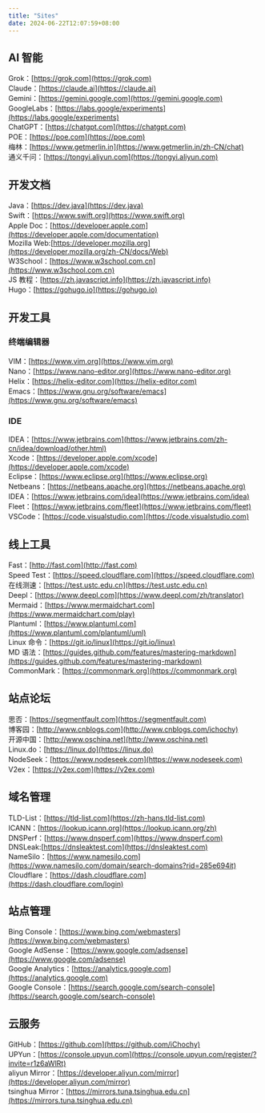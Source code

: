 ```yaml
---
title: "Sites"
date: 2024-06-22T12:07:59+08:00
---
```


## AI 智能
Grok：[https://grok.com](https://grok.com)   
Claude：[https://claude.ai](https://claude.ai)   
Gemini：[https://gemini.google.com](https://gemini.google.com)   
GoogleLabs：[https://labs.google/experiments](https://labs.google/experiments)   
ChatGPT：[https://chatgpt.com](https://chatgpt.com)  
POE：[https://poe.com](https://poe.com)    
梅林：[https://www.getmerlin.in](https://www.getmerlin.in/zh-CN/chat)  
通义千问：[https://tongyi.aliyun.com](https://tongyi.aliyun.com)  

## 开发文档
Java：[https://dev.java](https://dev.java)  
Swift：[https://www.swift.org](https://www.swift.org)  
Apple Doc：[https://developer.apple.com](https://developer.apple.com/documentation)  
Mozilla Web:[https://developer.mozilla.org](https://developer.mozilla.org/zh-CN/docs/Web)  
W3School：[https://www.w3school.com.cn](https://www.w3school.com.cn)  
JS 教程：[https://zh.javascript.info](https://zh.javascript.info)  
Hugo：[https://gohugo.io](https://gohugo.io)   

## 开发工具
### 终端编辑器
VIM：[https://www.vim.org](https://www.vim.org)  
Nano：[https://www.nano-editor.org](https://www.nano-editor.org)  
Helix：[https://helix-editor.com](https://helix-editor.com)  
Emacs：[https://www.gnu.org/software/emacs](https://www.gnu.org/software/emacs)  

### IDE
IDEA：[https://www.jetbrains.com](https://www.jetbrains.com/zh-cn/idea/download/other.html)  
Xcode：[https://developer.apple.com/xcode](https://developer.apple.com/xcode)  
Eclipse：[https://www.eclipse.org](https://www.eclipse.org)  
Netbeans：[https://netbeans.apache.org](https://netbeans.apache.org)  
IDEA：[https://www.jetbrains.com/idea](https://www.jetbrains.com/idea)  
Fleet：[https://www.jetbrains.com/fleet](https://www.jetbrains.com/fleet)  
VSCode：[https://code.visualstudio.com](https://code.visualstudio.com)  

## 线上工具
Fast：[http://fast.com](http://fast.com)  
Speed Test：[https://speed.cloudflare.com](https://speed.cloudflare.com)  
在线测速：[https://test.ustc.edu.cn](https://test.ustc.edu.cn)  
Deepl：[https://www.deepl.com](https://www.deepl.com/zh/translator)   
Mermaid：[https://www.mermaidchart.com](https://www.mermaidchart.com/play)   
Plantuml：[https://www.plantuml.com](https://www.plantuml.com/plantuml/uml)   
Linux 命令：[https://git.io/linux](https://git.io/linux)  
MD 语法：[https://guides.github.com/features/mastering-markdown](https://guides.github.com/features/mastering-markdown)  
CommonMark：[https://commonmark.org](https://commonmark.org)  

## 站点论坛
思否：[https://segmentfault.com](https://segmentfault.com)  
博客园：[http://www.cnblogs.com](http://www.cnblogs.com/ichochy)  
开源中国：[http://www.oschina.net](http://www.oschina.net)  
Linux.do：[https://linux.do](https://linux.do)    
NodeSeek：[https://www.nodeseek.com](https://www.nodeseek.com)    
V2ex：[https://v2ex.com](https://v2ex.com)  

## 域名管理
TLD-List：[https://tld-list.com](https://zh-hans.tld-list.com)  
ICANN：[https://lookup.icann.org](https://lookup.icann.org/zh)  
DNSPerf：[https://www.dnsperf.com](https://www.dnsperf.com)  
DNSLeak:[https://dnsleaktest.com](https://dnsleaktest.com)  
NameSilo：[https://www.namesilo.com](https://www.namesilo.com/domain/search-domains?rid=285e694it)  
Cloudflare：[https://dash.cloudflare.com](https://dash.cloudflare.com/login)  

## 站点管理  
Bing Console：[https://www.bing.com/webmasters](https://www.bing.com/webmasters)   
Google AdSense：[https://www.google.com/adsense](https://www.google.com/adsense)    
Google Analytics：[https://analytics.google.com](https://analytics.google.com)  
Google Console：[https://search.google.com/search-console](https://search.google.com/search-console)  

## 云服务
GitHub：[https://github.com](https://github.com/iChochy)  
UPYun：[https://console.upyun.com](https://console.upyun.com/register/?invite=r1z6aWlRt)  
aliyun Mirror：[https://developer.aliyun.com/mirror](https://developer.aliyun.com/mirror)  
tsinghua Mirror：[https://mirrors.tuna.tsinghua.edu.cn](https://mirrors.tuna.tsinghua.edu.cn)  
